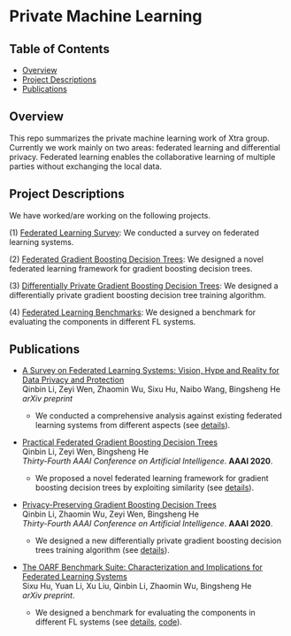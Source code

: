 # Private Machine Learning

## Table of Contents
* [Overview](#overview)
* [Project Descriptions](#project-descriptions)
* [Publications](#publications)

## Overview

This repo summarizes the private machine learning work of Xtra group. Currently we work mainly on two areas: federated learning and differential privacy. Federated learning enables the collaborative learning of multiple parties without exchanging the local data.

## Project Descriptions

We have worked/are working on the following projects.

(1) [Federated Learning Survey](#FL_survey): We conducted a survey on federated learning systems.

(2) [Federated Gradient Boosting Decision Trees](#SimFL): We designed a novel federated learning framework for gradient boosting decision trees.

(3) [Differentially Private Gradient Boosting Decision Trees](#DPBoost): We designed a differentially private gradient boosting decision tree training algorithm.

(4) [Federated Learning Benchmarks](#OARF): We designed a benchmark for evaluating the components in different FL systems.

## Publications

* [A Survey on Federated Learning Systems: Vision, Hype and Reality for Data Privacy and Protection](https://qinbinli.com/files/FLSurvey.pdf) <br>
Qinbin Li, Zeyi Wen, Zhaomin Wu, Sixu Hu, Naibo Wang, Bingsheng He<br>
<i>arXiv preprint</i>
    * We conducted a comprehensive analysis against existing federated learning systems from different aspects (see [details](FL_survey)).

* [Practical Federated Gradient Boosting Decision Trees](https://arxiv.org/abs/1911.04206) <br>
Qinbin Li, Zeyi Wen, Bingsheng He<br>
<i>Thirty-Fourth AAAI Conference on Artificial Intelligence</i>. <b>AAAI 2020</b>.
    * We proposed a novel federated learning framework for gradient boosting decision trees by exploiting similarity (see [details](SimFL)).

* [Privacy-Preserving Gradient Boosting Decision Trees](https://arxiv.org/abs/1911.04209)  <br>
Qinbin Li, Zhaomin Wu, Zeyi Wen, Bingsheng He<br>
<i>Thirty-Fourth AAAI Conference on Artificial Intelligence</i>. <b>AAAI 2020</b>.
    * We designed a new differentially private gradient boosting decision trees training algorithm (see [details](DPBoost)).

* [The OARF Benchmark Suite: Characterization and Implications for Federated Learning Systems](https://arxiv.org/abs/2006.07856)  <br>
Sixu Hu, Yuan Li, Xu Liu, Qinbin Li, Zhaomin Wu, Bingsheng He<br>
<i>arXiv preprint</i>.
    * We designed a benchmark for evaluating the components in different FL systems (see [details](OARF), [code](https://github.com/Xtra-computing/OARF)).

